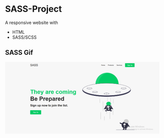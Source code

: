 # SASS-Project

A responsive website with 
- HTML 
- SASS/SCSS 

<h2> SASS Gif </h2>

![](./SASS-Project/sass.gif) 



